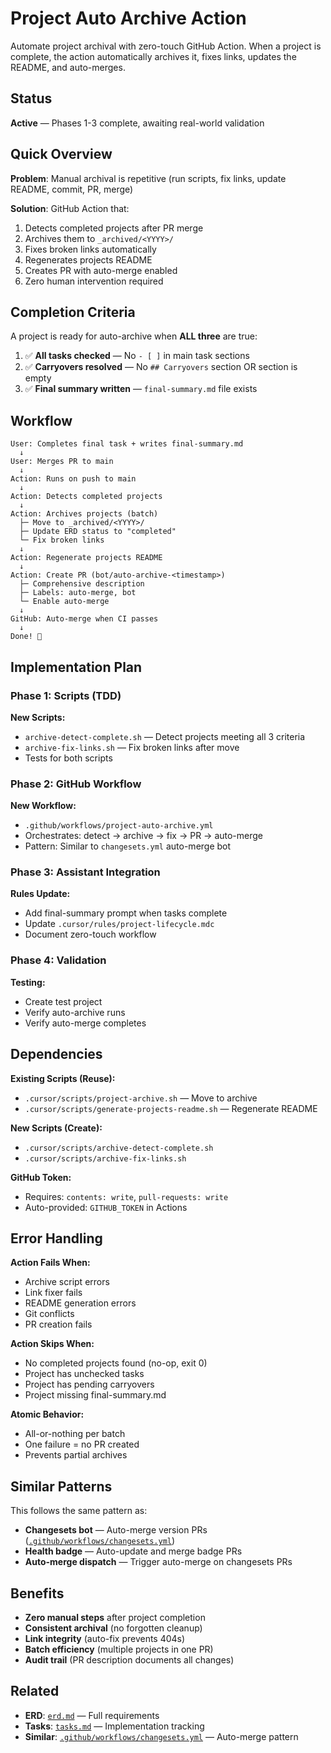 # Project Auto Archive Action

Automate project archival with zero-touch GitHub Action. When a project is complete, the action automatically archives it, fixes links, updates the README, and auto-merges.

## Status

**Active** — Phases 1-3 complete, awaiting real-world validation

## Quick Overview

**Problem**: Manual archival is repetitive (run scripts, fix links, update README, commit, PR, merge)

**Solution**: GitHub Action that:

1. Detects completed projects after PR merge
2. Archives them to `_archived/<YYYY>/`
3. Fixes broken links automatically
4. Regenerates projects README
5. Creates PR with auto-merge enabled
6. Zero human intervention required

## Completion Criteria

A project is ready for auto-archive when **ALL three** are true:

1. ✅ **All tasks checked** — No `- [ ]` in main task sections
2. ✅ **Carryovers resolved** — No `## Carryovers` section OR section is empty
3. ✅ **Final summary written** — `final-summary.md` file exists

## Workflow

```
User: Completes final task + writes final-summary.md
  ↓
User: Merges PR to main
  ↓
Action: Runs on push to main
  ↓
Action: Detects completed projects
  ↓
Action: Archives projects (batch)
  ├─ Move to _archived/<YYYY>/
  ├─ Update ERD status to "completed"
  └─ Fix broken links
  ↓
Action: Regenerate projects README
  ↓
Action: Create PR (bot/auto-archive-<timestamp>)
  ├─ Comprehensive description
  ├─ Labels: auto-merge, bot
  └─ Enable auto-merge
  ↓
GitHub: Auto-merge when CI passes
  ↓
Done! 🎉
```

## Implementation Plan

### Phase 1: Scripts (TDD)

**New Scripts:**

- `archive-detect-complete.sh` — Detect projects meeting all 3 criteria
- `archive-fix-links.sh` — Fix broken links after move
- Tests for both scripts

### Phase 2: GitHub Workflow

**New Workflow:**

- `.github/workflows/project-auto-archive.yml`
- Orchestrates: detect → archive → fix → PR → auto-merge
- Pattern: Similar to `changesets.yml` auto-merge bot

### Phase 3: Assistant Integration

**Rules Update:**

- Add final-summary prompt when tasks complete
- Update `.cursor/rules/project-lifecycle.mdc`
- Document zero-touch workflow

### Phase 4: Validation

**Testing:**

- Create test project
- Verify auto-archive runs
- Verify auto-merge completes

## Dependencies

**Existing Scripts (Reuse):**

- `.cursor/scripts/project-archive.sh` — Move to archive
- `.cursor/scripts/generate-projects-readme.sh` — Regenerate README

**New Scripts (Create):**

- `.cursor/scripts/archive-detect-complete.sh`
- `.cursor/scripts/archive-fix-links.sh`

**GitHub Token:**

- Requires: `contents: write`, `pull-requests: write`
- Auto-provided: `GITHUB_TOKEN` in Actions

## Error Handling

**Action Fails When:**

- Archive script errors
- Link fixer fails
- README generation errors
- Git conflicts
- PR creation fails

**Action Skips When:**

- No completed projects found (no-op, exit 0)
- Project has unchecked tasks
- Project has pending carryovers
- Project missing final-summary.md

**Atomic Behavior:**

- All-or-nothing per batch
- One failure = no PR created
- Prevents partial archives

## Similar Patterns

This follows the same pattern as:

- **Changesets bot** — Auto-merge version PRs ([`.github/workflows/changesets.yml`](../../../.github/workflows/changesets.yml))
- **Health badge** — Auto-update and merge badge PRs
- **Auto-merge dispatch** — Trigger auto-merge on changesets PRs

## Benefits

- **Zero manual steps** after project completion
- **Consistent archival** (no forgotten cleanup)
- **Link integrity** (auto-fix prevents 404s)
- **Batch efficiency** (multiple projects in one PR)
- **Audit trail** (PR description documents all changes)

## Related

- **ERD**: [`erd.md`](./erd.md) — Full requirements
- **Tasks**: [`tasks.md`](./tasks.md) — Implementation tracking
- **Similar**: [`.github/workflows/changesets.yml`](../../../.github/workflows/changesets.yml) — Auto-merge pattern
